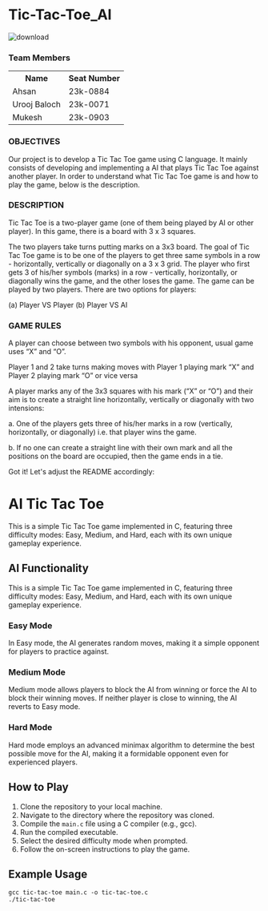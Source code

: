 # Tic-Tac-Toe_AI 
![download](https://github.com/Ahsan-Ra2a/Tic-Tac-Toe_AI/assets/144048378/54a831bc-f437-4c91-aa47-f8b69ba017e4)

### Team Members
<table>
<tr>
	<th>Name</th>
	<th>Seat Number</th>
</tr>
<tr>
	<td> Ahsan</td>
	<td> 23k-0884</td>
</tr>
<tr>
	<td> Urooj Baloch </td>
	<td> 23k-0071 </td>
</tr>
  <tr>
	<td> Mukesh </td>
	<td> 23k-0903 </td>
</tr>
</table>

### OBJECTIVES
Our project is to develop a Tic Tac Toe game using C language. It mainly consists of developing and implementing a AI that plays Tic Tac Toe against another player.
In order to understand what Tic Tac Toe game is and how to play the game, below is the description.

### DESCRIPTION
Tic Tac Toe is a two-player game (one of them being played by AI or other player). In this game, there is a board with 3 x 3 squares.

The two players take turns putting marks on a 3x3 board. The goal of Tic Tac Toe game is to be one of the players to get three same symbols in a row - horizontally, vertically or diagonally on a 3 x 3 grid. The player who first gets 3 of his/her symbols (marks) in a row - vertically, horizontally, or diagonally wins the game, and the other loses the game. The game can be played by two players. There are two options for players: 

(a) Player VS Player
(b) Player VS AI

### GAME RULES
A player can choose between two symbols with his opponent, usual game uses “X” and “O”.

Player 1 and 2 take turns making moves with Player 1 playing mark “X” and Player 2 playing mark “O” or vice versa

A player marks any of the 3x3 squares with his mark (“X” or “O”) and their aim is to create a straight line horizontally, vertically or diagonally with two intensions:

a. One of the players gets three of his/her marks in a row (vertically, horizontally, or diagonally) i.e. that player wins the game.

b. If no one can create a straight line with their own mark and all the positions on the board are occupied, then the game ends in a tie.

Got it! Let's adjust the README accordingly:

# AI Tic Tac Toe

This is a simple Tic Tac Toe game implemented in C, featuring three difficulty modes: Easy, Medium, and Hard, each with its own unique gameplay experience.

## AI Functionality
This is a simple Tic Tac Toe game implemented in C, featuring three difficulty modes: Easy, Medium, and Hard, each with its own unique gameplay experience.

### Easy Mode
In Easy mode, the AI generates random moves, making it a simple opponent for players to practice against.

### Medium Mode
Medium mode allows players to block the AI from winning or force the AI to block their winning moves. If neither player is close to winning, the AI reverts to Easy mode.

### Hard Mode
Hard mode employs an advanced minimax algorithm to determine the best possible move for the AI, making it a formidable opponent even for experienced players.

## How to Play
1. Clone the repository to your local machine.
2. Navigate to the directory where the repository was cloned.
3. Compile the `main.c` file using a C compiler (e.g., gcc).
4. Run the compiled executable.
5. Select the desired difficulty mode when prompted.
6. Follow the on-screen instructions to play the game.

## Example Usage
```
gcc tic-tac-toe main.c -o tic-tac-toe.c
./tic-tac-toe
```
